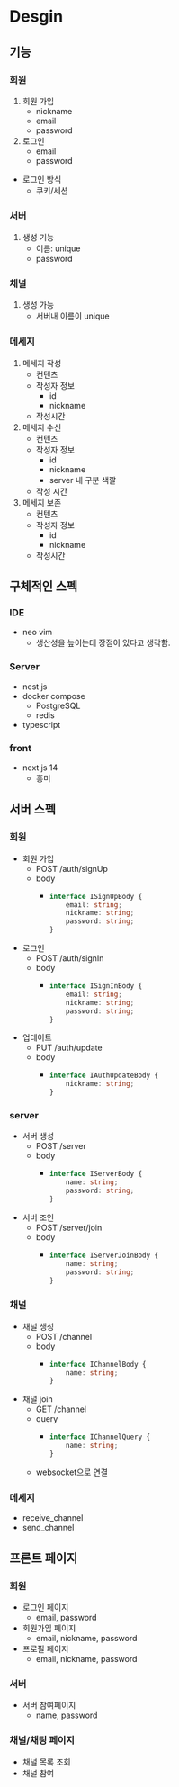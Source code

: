 # Desgin

## 기능
### 회원
1. 회원 가입
    - nickname
    - email
    - password
1. 로그인
    - email
    - password
- 로그인 방식
    - 쿠키/세션

### 서버
1. 생성 기능
    - 이름: unique
    - password

### 채널 
1. 생성 가능
    - 서버내 이름이 unique

### 메세지
1. 메세지 작성
    - 컨텐츠
    - 작성자 정보
        - id
        - nickname
    - 작성시간
1. 메세지 수신
    - 컨텐츠
    - 작성자 정보
        - id
        - nickname
        - server 내 구분 색깔
    - 작성 시간
1. 메세지 보존
    - 컨텐츠
    - 작성자 정보
        - id
        - nickname
    - 작성시간

## 구체적인 스펙
### IDE
- neo vim
    - 생산성을 높이는데 장점이 있다고 생각함.

### Server
- nest js
- docker compose
    - PostgreSQL
    - redis
- typescript

### front
- next js 14
    - 흥미

## 서버 스펙
### 회원
- 회원 가입
    - POST /auth/signUp
    - body
        - ```typescript
          interface ISignUpBody {
              email: string;
              nickname: string;
              password: string;
          }
          ``` 
- 로그인
    - POST /auth/signIn
    - body
        - ```typescript
          interface ISignInBody {
              email: string;
              nickname: string;
              password: string;
          }
          ```
- 업데이트
    - PUT /auth/update
    - body
         - ```typescript
           interface IAuthUpdateBody {
               nickname: string;
           }
           ```
### server
- 서버 생성
    - POST /server
    - body
        - ```typescript
          interface IServerBody {
              name: string;
              password: string;
          }
          ``` 
- 서버 조인
    - POST /server/join
    - body
        - ```typescript
          interface IServerJoinBody {
              name: string;
              password: string;
          }
          ```
### 채널
- 채널 생성
    - POST /channel
    - body
        - ```typescript
          interface IChannelBody {
              name: string;
          }
          ```
- 채널 join
    - GET /channel
    - query
        - ```typescript
          interface IChannelQuery {
              name: string;
          }
          ```
    - websocket으로 연결

### 메세지
- receive_channel
- send_channel

## 프론트 페이지
### 회원
- 로그인 페이지
    - email, password
- 회원가입 페이지
    - email, nickname, password
- 프로필 페이지
    - email, nickname, password

### 서버
- 서버 참여페이지
    - name, password

### 채널/채팅 페이지
- 채널 목록 조회
- 채널 참여

